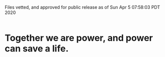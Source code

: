 Files vetted, and approved for public release as of Sun Apr  5 07:58:03 PDT 2020<br><br><h1>Together we are power, and power can save a life.</h1>

